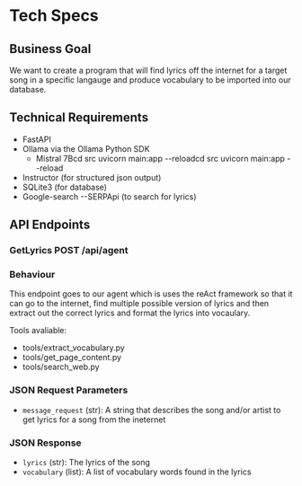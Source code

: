 # Tech Specs

## Business Goal
We want to create a program that will find lyrics off the internet for a target song in a specific langauge and produce vocabulary to be imported into our database.

## Technical Requirements

- FastAPI
- Ollama via the Ollama Python SDK
    - Mistral 7Bcd src
    uvicorn main:app --reloadcd src
    uvicorn main:app --reload
- Instructor (for structured json output)
- SQLite3 (for database)
- Google-search --SERPApi (to search for lyrics)

## API Endpoints

### GetLyrics POST /api/agent 

### Behaviour

This endpoint goes to our agent which is uses the reAct framework
so that it can go to the internet, find multiple possible version of lyrics
and then extract out the correct lyrics and format the lyrics into vocaulary.

Tools avaliable:
- tools/extract_vocabulary.py
- tools/get_page_content.py
- tools/search_web.py

### JSON Request Parameters
- `message_request` (str): A string that describes the song and/or artist to get lyrics for a song from the ineternet

### JSON Response
- `lyrics` (str): The lyrics of the song
- `vocabulary` (list): A list of vocabulary words found in the lyrics